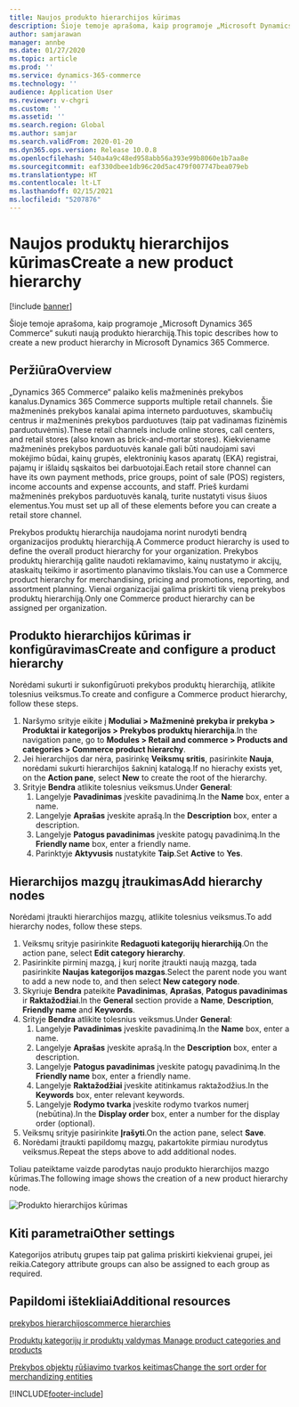 ```yaml
---
title: Naujos produkto hierarchijos kūrimas
description: Šioje temoje aprašoma, kaip programoje „Microsoft Dynamics 365 Commerce“ sukuti naują produkto hierarchiją.
author: samjarawan
manager: annbe
ms.date: 01/27/2020
ms.topic: article
ms.prod: ''
ms.service: dynamics-365-commerce
ms.technology: ''
audience: Application User
ms.reviewer: v-chgri
ms.custom: ''
ms.assetid: ''
ms.search.region: Global
ms.author: samjar
ms.search.validFrom: 2020-01-20
ms.dyn365.ops.version: Release 10.0.8
ms.openlocfilehash: 540a4a9c48ed958abb56a393e99b8060e1b7aa8e
ms.sourcegitcommit: eaf330dbee1db96c20d5ac479f007747bea079eb
ms.translationtype: HT
ms.contentlocale: lt-LT
ms.lasthandoff: 02/15/2021
ms.locfileid: "5207876"
---
```

# <a name="create-a-new-product-hierarchy"></a><span data-ttu-id="ac468-103">Naujos produktų hierarchijos kūrimas</span><span class="sxs-lookup"><span data-stu-id="ac468-103">Create a new product hierarchy</span></span>


[!include [banner](includes/banner.md)]

<span data-ttu-id="ac468-104">Šioje temoje aprašoma, kaip programoje „Microsoft Dynamics 365 Commerce“ sukuti naują produkto hierarchiją.</span><span class="sxs-lookup"><span data-stu-id="ac468-104">This topic describes how to create a new product hierarchy in Microsoft Dynamics 365 Commerce.</span></span>

## <a name="overview"></a><span data-ttu-id="ac468-105">Peržiūra</span><span class="sxs-lookup"><span data-stu-id="ac468-105">Overview</span></span>

<span data-ttu-id="ac468-106">„Dynamics 365 Commerce“ palaiko kelis mažmeninės prekybos kanalus.</span><span class="sxs-lookup"><span data-stu-id="ac468-106">Dynamics 365 Commerce supports multiple retail channels.</span></span> <span data-ttu-id="ac468-107">Šie mažmeninės prekybos kanalai apima interneto parduotuves, skambučių centrus ir mažmeninės prekybos parduotuves (taip pat vadinamas fizinėmis parduotuvėmis).</span><span class="sxs-lookup"><span data-stu-id="ac468-107">These retail channels include online stores, call centers, and retail stores (also known as brick-and-mortar stores).</span></span> <span data-ttu-id="ac468-108">Kiekviename mažmeninės prekybos parduotuvės kanale gali būti naudojami savi mokėjimo būdai, kainų grupės, elektroninių kasos aparatų (EKA) registrai, pajamų ir išlaidų sąskaitos bei darbuotojai.</span><span class="sxs-lookup"><span data-stu-id="ac468-108">Each retail store channel can have its own payment methods, price groups, point of sale (POS) registers, income accounts and expense accounts, and staff.</span></span> <span data-ttu-id="ac468-109">Prieš kurdami mažmeninės prekybos parduotuvės kanalą, turite nustatyti visus šiuos elementus.</span><span class="sxs-lookup"><span data-stu-id="ac468-109">You must set up all of these elements before you can create a retail store channel.</span></span> 

<span data-ttu-id="ac468-110">Prekybos produktų hierarchija naudojama norint nurodyti bendrą organizacijos produktų hierarchiją.</span><span class="sxs-lookup"><span data-stu-id="ac468-110">A Commerce product hierarchy is used to define the overall product hierarchy for your organization.</span></span> <span data-ttu-id="ac468-111">Prekybos produktų hierarchiją galite naudoti reklamavimo, kainų nustatymo ir akcijų, ataskaitų teikimo ir asortimento planavimo tikslais.</span><span class="sxs-lookup"><span data-stu-id="ac468-111">You can use a Commerce product hierarchy for merchandising, pricing and promotions, reporting, and assortment planning.</span></span> <span data-ttu-id="ac468-112">Vienai organizacijai galima priskirti tik vieną prekybos produktų hierarchiją.</span><span class="sxs-lookup"><span data-stu-id="ac468-112">Only one Commerce product hierarchy can be assigned per organization.</span></span>

## <a name="create-and-configure-a-product-hierarchy"></a><span data-ttu-id="ac468-113">Produkto hierarchijos kūrimas ir konfigūravimas</span><span class="sxs-lookup"><span data-stu-id="ac468-113">Create and configure a product hierarchy</span></span>

<span data-ttu-id="ac468-114">Norėdami sukurti ir sukonfigūruoti prekybos produktų hierarchiją, atlikite tolesnius veiksmus.</span><span class="sxs-lookup"><span data-stu-id="ac468-114">To create and configure a Commerce product hierarchy, follow these steps.</span></span>

1. <span data-ttu-id="ac468-115">Naršymo srityje eikite į **Moduliai \> Mažmeninė prekyba ir prekyba \> Produktai ir kategorijos \> Prekybos produktų hierarchija**.</span><span class="sxs-lookup"><span data-stu-id="ac468-115">In the navigation pane, go to **Modules \> Retail and commerce \> Products and categories \> Commerce product hierarchy**.</span></span>
1. <span data-ttu-id="ac468-116">Jei hierarchijos dar nėra, pasirinkę **Veiksmų sritis**, pasirinkite **Nauja**, norėdami sukurti hierarchijos šakninį katalogą.</span><span class="sxs-lookup"><span data-stu-id="ac468-116">If no hierachy exists yet, on the **Action pane**, select **New** to create the root of the hierarchy.</span></span>
1. <span data-ttu-id="ac468-117">Srityje **Bendra** atlikite tolesnius veiksmus.</span><span class="sxs-lookup"><span data-stu-id="ac468-117">Under **General**:</span></span>
    1. <span data-ttu-id="ac468-118">Langelyje **Pavadinimas** įveskite pavadinimą.</span><span class="sxs-lookup"><span data-stu-id="ac468-118">In the **Name** box, enter a name.</span></span>
    1. <span data-ttu-id="ac468-119">Langelyje **Aprašas** įveskite aprašą.</span><span class="sxs-lookup"><span data-stu-id="ac468-119">In the **Description** box, enter a description.</span></span>
    1. <span data-ttu-id="ac468-120">Langelyje **Patogus pavadinimas** įveskite patogų pavadinimą.</span><span class="sxs-lookup"><span data-stu-id="ac468-120">In the **Friendly name** box, enter a friendly name.</span></span>
    1. <span data-ttu-id="ac468-121">Parinktyje **Aktyvusis** nustatykite **Taip**.</span><span class="sxs-lookup"><span data-stu-id="ac468-121">Set **Active** to **Yes**.</span></span>

## <a name="add-hierarchy-nodes"></a><span data-ttu-id="ac468-122">Hierarchijos mazgų įtraukimas</span><span class="sxs-lookup"><span data-stu-id="ac468-122">Add hierarchy nodes</span></span>

<span data-ttu-id="ac468-123">Norėdami įtraukti hierarchijos mazgų, atlikite tolesnius veiksmus.</span><span class="sxs-lookup"><span data-stu-id="ac468-123">To add hierarchy nodes, follow these steps.</span></span>

1. <span data-ttu-id="ac468-124">Veiksmų srityje pasirinkite **Redaguoti kategorijų hierarchiją**.</span><span class="sxs-lookup"><span data-stu-id="ac468-124">On the action pane, select **Edit category hierarchy**.</span></span>
1. <span data-ttu-id="ac468-125">Pasirinkite pirminį mazgą, į kurį norite įtraukti naują mazgą, tada pasirinkite **Naujas kategorijos mazgas**.</span><span class="sxs-lookup"><span data-stu-id="ac468-125">Select the parent node you want to add a new node to, and then select **New category node**.</span></span>
1. <span data-ttu-id="ac468-126">Skyriuje **Bendra** pateikite **Pavadinimas**, **Aprašas**, **Patogus pavadinimas** ir **Raktažodžiai**.</span><span class="sxs-lookup"><span data-stu-id="ac468-126">In the **General** section provide a **Name**, **Description**, **Friendly name** and **Keywords**.</span></span>
1. <span data-ttu-id="ac468-127">Srityje **Bendra** atlikite tolesnius veiksmus.</span><span class="sxs-lookup"><span data-stu-id="ac468-127">Under **General**:</span></span>
    1. <span data-ttu-id="ac468-128">Langelyje **Pavadinimas** įveskite pavadinimą.</span><span class="sxs-lookup"><span data-stu-id="ac468-128">In the **Name** box, enter a name.</span></span>
    1. <span data-ttu-id="ac468-129">Langelyje **Aprašas** įveskite aprašą.</span><span class="sxs-lookup"><span data-stu-id="ac468-129">In the **Description** box, enter a description.</span></span>
    1. <span data-ttu-id="ac468-130">Langelyje **Patogus pavadinimas** įveskite patogų pavadinimą.</span><span class="sxs-lookup"><span data-stu-id="ac468-130">In the **Friendly name** box, enter a friendly name.</span></span>
    1. <span data-ttu-id="ac468-131">Langelyje **Raktažodžiai** įveskite atitinkamus raktažodžius.</span><span class="sxs-lookup"><span data-stu-id="ac468-131">In the **Keywords** box, enter relevant keywords.</span></span>
    1. <span data-ttu-id="ac468-132">Langelyje **Rodymo tvarka** įveskite rodymo tvarkos numerį (nebūtina).</span><span class="sxs-lookup"><span data-stu-id="ac468-132">In the **Display order** box, enter a number for the display order (optional).</span></span>
1. <span data-ttu-id="ac468-133">Veiksmų srityje pasirinkite **Įrašyti**.</span><span class="sxs-lookup"><span data-stu-id="ac468-133">On the action pane, select **Save**.</span></span>
1. <span data-ttu-id="ac468-134">Norėdami įtraukti papildomų mazgų, pakartokite pirmiau nurodytus veiksmus.</span><span class="sxs-lookup"><span data-stu-id="ac468-134">Repeat the steps above to add additional nodes.</span></span>

<span data-ttu-id="ac468-135">Toliau pateiktame vaizde parodytas naujo produkto hierarchijos mazgo kūrimas.</span><span class="sxs-lookup"><span data-stu-id="ac468-135">The following image shows the creation of a new product hierarchy node.</span></span>

![Produkto hierarchijos kūrimas](media/create-product-hierarchy.png)

## <a name="other-settings"></a><span data-ttu-id="ac468-137">Kiti parametrai</span><span class="sxs-lookup"><span data-stu-id="ac468-137">Other settings</span></span>

<span data-ttu-id="ac468-138">Kategorijos atributų grupes taip pat galima priskirti kiekvienai grupei, jei reikia.</span><span class="sxs-lookup"><span data-stu-id="ac468-138">Category attribute groups can also be assigned to each group as required.</span></span>  

## <a name="additional-resources"></a><span data-ttu-id="ac468-139">Papildomi ištekliai</span><span class="sxs-lookup"><span data-stu-id="ac468-139">Additional resources</span></span>

[<span data-ttu-id="ac468-140">prekybos hierarchijos</span><span class="sxs-lookup"><span data-stu-id="ac468-140">commerce hierarchies</span></span>](retail-hierarchies.md)

[<span data-ttu-id="ac468-141">Produktų kategorijų ir produktų valdymas </span><span class="sxs-lookup"><span data-stu-id="ac468-141">Manage product categories and products </span></span>](category-management-product-creation.md)

[<span data-ttu-id="ac468-142">Prekybos objektų rūšiavimo tvarkos keitimas</span><span class="sxs-lookup"><span data-stu-id="ac468-142">Change the sort order for merchandizing entities</span></span>](custom-order-categories-nav-retail-prod-hierarchy.md)


[!INCLUDE[footer-include](../includes/footer-banner.md)]